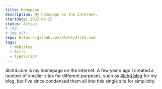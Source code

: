 ```yaml
---
title: Homepage
description: My homepage on the internet.
startDate: 2022-06-23
status: Active
# img:
# img_alt:
repo: https://github.com/4lch4/4lch4.com
tags:
  - Websites
  - Astro
  - TypeScript
---
```


4lch4.com is my homepage on the internet. A few years ago I created a number of smaller sites for different purposes, such as [4lch4.blog][0] for my blog, but I've since condensed them all into this single site for simplicity.

[0]: https://4lch4.com
